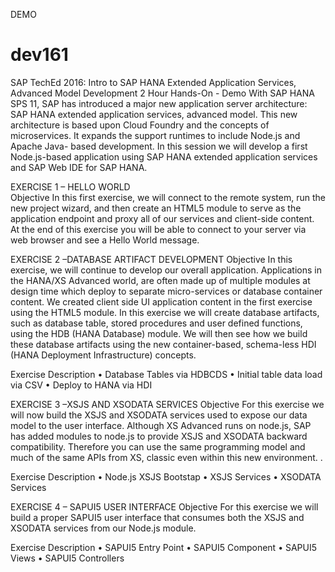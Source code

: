 DEMO

# dev161
SAP TechEd 2016: 	Intro to SAP HANA Extended Application Services, Advanced Model Development 2 Hour Hands-On - Demo
With SAP HANA SPS 11, SAP has introduced a major new application server architecture: SAP HANA extended application services, advanced model. This new architecture is based upon Cloud Foundry and the concepts of microservices. It expands the support runtimes to include Node.js and Apache Java- based development. In this session we will develop a first Node.js-based application using SAP HANA extended application services and SAP Web IDE for SAP HANA.

EXERCISE 1 – HELLO WORLD  
Objective
In this first exercise, we will connect to the remote system, run the new project wizard, and then create an HTML5 module to serve as the application endpoint and proxy all of our services and client-side content. At the end of this exercise you will be able to connect to your server via web browser and see a Hello World message.

EXERCISE 2 –DATABASE ARTIFACT DEVELOPMENT
Objective
In this exercise, we will continue to develop our overall application. Applications in the HANA/XS Advanced world, are often made up of multiple modules at design time which deploy to separate micro-services or database container content. We created client side UI application content in the first exercise using the HTML5 module. In this exercise we will create database artifacts, such as database table, stored procedures and user defined functions, using the HDB (HANA Database) module. We will then see how we build these database artifacts using the new container-based, schema-less HDI (HANA Deployment Infrastructure) concepts. 

Exercise Description 
•	Database Tables via HDBCDS
•	Initial table data load via CSV
•	Deploy to HANA via HDI

EXERCISE 3 –XSJS AND XSODATA SERVICES 
Objective
For this exercise we will now build the XSJS and XSODATA services used to expose our data model to the user interface. Although XS Advanced runs on node.js, SAP has added modules to node.js to provide XSJS and XSODATA backward compatibility. Therefore you can use the same programming model and much of the same APIs from XS, classic even within this new environment. .

Exercise Description 
•	Node.js XSJS Bootstap
•	XSJS Services
•	XSODATA Services

EXERCISE 4 – SAPUI5 USER INTERFACE 
Objective
For this exercise we will build a proper SAPUI5 user interface that consumes both the XSJS and XSODATA services from our Node.js module.

Exercise Description 
•	SAPUI5 Entry Point
•	SAPUI5 Component 
•	SAPUI5 Views
•	SAPUI5 Controllers
